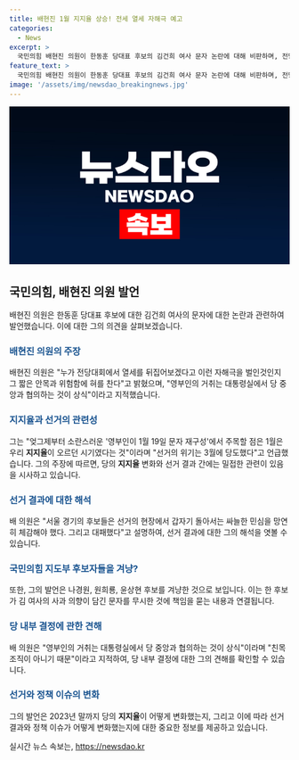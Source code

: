 ```yaml
---
title: 배현진 1월 지지율 상승! 전세 열세 자해극 예고
categories:
  - News
excerpt: >
  국민의힘 배현진 의원이 한동훈 당대표 후보의 김건희 여사 문자 논란에 대해 비판하며, 전당대회에서의 성공에 초점을 맞춰 지지율 변화를 언급했다. 또한, 후보들이 냉랭한 민심을 경험하고 대패한 것으로 설명하며, 김 여사의 문자를 무시한 후보에 대한 비판으로 보였다. 또한, 영부인의 행동은 대통령실과의 협의가 필요하며, 친목 조직이 아니라는 것을 지적했다.
feature_text: >
  국민의힘 배현진 의원이 한동훈 당대표 후보의 김건희 여사 문자 논란에 대해 비판하며, 전당대회에서의 성공에 초점을 맞춰 지지율 변화를 언급했다. 또한, 후보들이 냉랭한 민심을 경험하고 대패한 것으로 설명하며, 김 여사의 문자를 무시한 후보에 대한 비판으로 보였다. 또한, 영부인의 행동은 대통령실과의 협의가 필요하며, 친목 조직이 아니라는 것을 지적했다.
image: '/assets/img/newsdao_breakingnews.jpg'
---
```


<p><img src="/assets/img/newsdao_breakingnews.jpg" alt="ontimetimes 속보" /></p>

<h2 data-ke-size="size26">국민의힘, 배현진 의원 발언</h2>

<p data-ke-size="size16">배현진 의원은 한동훈 당대표 후보에 대한 김건희 여사의 문자에 대한 논란과 관련하여 발언했습니다. 이에 대한 그의 의견을 살펴보겠습니다.</p>

<h3><span style="color: #1a5490;">배현진 의원의 주장</span></h3>

<p data-ke-size="size16">배현진 의원은 "누가 전당대회에서 열세를 뒤집어보겠다고 이런 자해극을 벌인것인지 그 짧은 안목과 위험함에 혀를 찬다"고 밝혔으며, "영부인의 거취는 대통령실에서 당 중앙과 협의하는 것이 상식"이라고 지적했습니다.</p>

<h3><span style="color: #1a5490;">지지율과 선거의 관련성</span></h3>

<p data-ke-size="size16">그는 "엊그제부터 소란스러운 '영부인이 1월 19일 문자 재구성'에서 주목할 점은 1월은 우리 <b>지지율</b>이 오르던 시기였다는 것"이라며 "선거의 위기는 3월에 당도했다"고 언급했습니다. 그의 주장에 따르면, 당의 <b>지지율</b> 변화와 선거 결과 간에는 밀접한 관련이 있음을 시사하고 있습니다.</p>

<h3><span style="color: #1a5490;">선거 결과에 대한 해석</span></h3>

<p data-ke-size="size16">배 의원은 "서울 경기의 후보들은 선거의 현장에서 갑자기 돌아서는 싸늘한 민심을 망연히 체감해야 했다. 그리고 대패했다"고 설명하여, 선거 결과에 대한 그의 해석을 엿볼 수 있습니다.</p>

<h3><span style="color: #1a5490;">국민의힘 지도부 후보자들을 겨냥?</span></h3>

<p data-ke-size="size16">또한, 그의 발언은 나경원, 원희룡, 윤상현 후보를 겨냥한 것으로 보입니다. 이는 한 후보가 김 여사의 사과 의향이 담긴 문자를 무시한 것에 책임을 묻는 내용과 연결됩니다.</p>

<h3><span style="color: #1a5490;">당 내부 결정에 관한 견해</span></h3>

<p data-ke-size="size16">배 의원은 "영부인의 거취는 대통령실에서 당 중앙과 협의하는 것이 상식"이라며 "친목 조직이 아니기 때문"이라고 지적하여, 당 내부 결정에 대한 그의 견해를 확인할 수 있습니다. </p>

<h3><span style="color: #1a5490;">선거와 정책 이슈의 변화</span></h3>

<p data-ke-size="size16">그의 발언은 2023년 말까지 당의 <b>지지율</b>이 어떻게 변화했는지, 그리고 이에 따라 선거 결과와 정책 이슈가 어떻게 변화했는지에 대한 중요한 정보를 제공하고 있습니다.</p>
실시간 뉴스 속보는, <a href="https://newsdao.kr" rel="dofollow">https://newsdao.kr</a>


